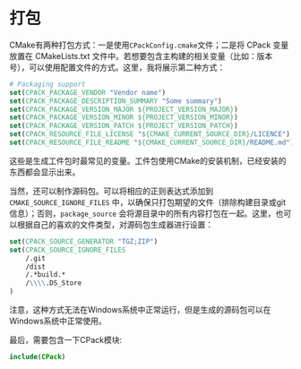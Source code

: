 # 打包

CMake有两种打包方式：一是使用`CPackConfig.cmake`文件；二是将 CPack 变量放置在 CMakeLists.txt 文件中。若想要包含主构建的相关变量（比如：版本号），可以使用配置文件的方式。这里，我将展示第二种方式：

```cmake
# Packaging support
set(CPACK_PACKAGE_VENDOR "Vendor name")
set(CPACK_PACKAGE_DESCRIPTION_SUMMARY "Some summary")
set(CPACK_PACKAGE_VERSION_MAJOR ${PROJECT_VERSION_MAJOR})
set(CPACK_PACKAGE_VERSION_MINOR ${PROJECT_VERSION_MINOR})
set(CPACK_PACKAGE_VERSION_PATCH ${PROJECT_VERSION_PATCH})
set(CPACK_RESOURCE_FILE_LICENSE "${CMAKE_CURRENT_SOURCE_DIR}/LICENCE")
set(CPACK_RESOURCE_FILE_README "${CMAKE_CURRENT_SOURCE_DIR}/README.md")
```

这些是生成工件包时最常见的变量。工件包使用CMake的安装机制，已经安装的东西都会显示出来。

当然，还可以制作源码包。可以将相应的正则表达式添加到 `CMAKE_SOURCE_IGNORE_FILES` 中，以确保只打包期望的文件（排除构建目录或git信息）；否则，`package_source` 会将源目录中的所有内容打包在一起。这里，也可以根据自己的喜欢的文件类型，对源码包生成器进行设置：

```cmake
set(CPACK_SOURCE_GENERATOR "TGZ;ZIP")
set(CPACK_SOURCE_IGNORE_FILES
    /.git
    /dist
    /.*build.*
    /\\\\.DS_Store
)
```

注意，这种方式无法在Windows系统中正常运行，但是生成的源码包可以在Windows系统中正常使用。

最后，需要包含一下CPack模块:

```cmake
include(CPack)
```
